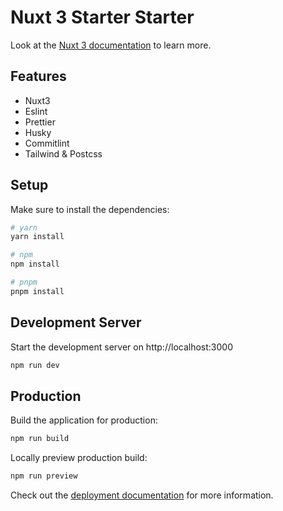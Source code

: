 # Nuxt 3 Starter Starter

Look at the [Nuxt 3 documentation](https://nuxt.com/docs/getting-started/introduction) to learn more.


## Features
- Nuxt3
- Eslint
- Prettier
- Husky
- Commitlint
- Tailwind & Postcss

## Setup

Make sure to install the dependencies:

```bash
# yarn
yarn install

# npm
npm install

# pnpm
pnpm install
```

## Development Server

Start the development server on http://localhost:3000

```bash
npm run dev
```

## Production

Build the application for production:

```bash
npm run build
```

Locally preview production build:

```bash
npm run preview
```

Check out the [deployment documentation](https://nuxt.com/docs/getting-started/deployment) for more information.
